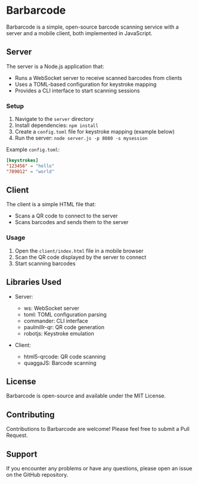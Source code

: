 # Barbarcode

Barbarcode is a simple, open-source barcode scanning service with a server and a mobile client, both implemented in JavaScript.

## Server

The server is a Node.js application that:
- Runs a WebSocket server to receive scanned barcodes from clients
- Uses a TOML-based configuration for keystroke mapping
- Provides a CLI interface to start scanning sessions

### Setup

1. Navigate to the `server` directory
2. Install dependencies: `npm install`
3. Create a `config.toml` file for keystroke mapping (example below)
4. Run the server: `node server.js -p 8080 -s mysession`

Example `config.toml`:

```toml
[keystrokes]
"123456" = "hello"
"789012" = "world"
```

## Client

The client is a simple HTML file that:
- Scans a QR code to connect to the server
- Scans barcodes and sends them to the server

### Usage

1. Open the `client/index.html` file in a mobile browser
2. Scan the QR code displayed by the server to connect
3. Start scanning barcodes

## Libraries Used

- Server:
  - ws: WebSocket server
  - toml: TOML configuration parsing
  - commander: CLI interface
  - paulmillr-qr: QR code generation
  - robotjs: Keystroke emulation

- Client:
  - html5-qrcode: QR code scanning
  - quaggaJS: Barcode scanning

## License

Barbarcode is open-source and available under the MIT License.

## Contributing

Contributions to Barbarcode are welcome! Please feel free to submit a Pull Request.

## Support

If you encounter any problems or have any questions, please open an issue on the GitHub repository.
